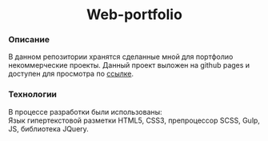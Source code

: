 <h1 align="center">Web-portfolio</h1>
<h3>Описание</h3>
<p>
    В данном репозитории хранятся сделанные мной для портфолио некоммерческие проекты. Данный проект выложен на github pages и доступен для просмотра по  <a href="https://m1xserm4s.github.io/Web-portfolio/">ссылке</a>.
</p>
<h3>Технологии</h3>
<p>В процессе разработки были использованы:<br> Язык гипертекстовой разметки HTML5, CSS3, препроцессор SCSS, Gulp, JS, библиотека JQuery.</p>



